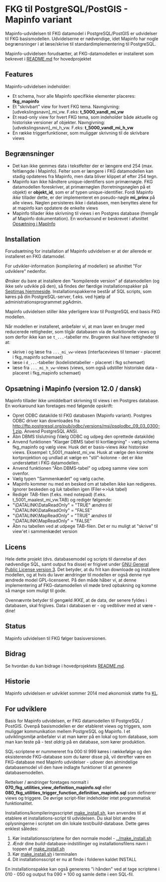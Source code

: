 FKG til PostgreSQL/PostGIS - Mapinfo variant
==============
Mapinfo-udvidelsen til FKG datamodel i PostgreSQL/PostGIS er udvidelser til FKG basismodellen. Udvidelserne er nødvendige, idet Mapinfo har nogle begrænsninger i at læse/skrive til standardimplementering til PostgreSQL.

Mapinfo-udvidelsen forudsætter, at FKG-datamodellen er installeret som bekrevet i [README.md](../../README.md) for hovedprojektet

Features
-------------
Mapinfo-udvidelsen indeholder:
* Et schema, hvor alle Mapinfo specifikke elementer placeres: **fkg_mapinfo**
* Et "skrivbart" view for hvert FKG tema. Navngivning: [udvekslingsnavn]_mi_vw. F.eks: **t_5000_vandl_mi_vw**
* Et read-only view for hvert FKG tema, som indeholder både aktuelle og historiske versioner af objekter. Navngivning: [udvekslingsnavn]_mi_h_vw. F.eks: **t_5000_vandl_mi_h_vw**
* En række triggerfunktioner, som muliggør skrivning til de skrivbare views

Begrænsninger
-------------
* Det kan ikke gemmes data i tekstfelter der er længere end 254 (max. feltlængde i Mapinfo). Felter som er længere i FKG datamodellen kan stadig opdateres fra Mapinfo, men data bliver klippet af efter 254 tegn.
* Mapinfo kan ikke håndtere unique-identifiers som primærnøgle. FKG datamodellen foreskriver, at primærnøglen (forretningsnøglen på et objekt) er **objekt_id**, som er af typen unique-identifier. Fordi Mapinfo *ikke* tillader dette, er der implementeret en pseudo-nøgle **mi_prinx** på alle views. Nøglen persisteres ikke i databasen, men benyttes alene for at mapinfo kan opdatere de enkelte views
* Mapinfo tillader ikke skrivning til views i en Postgres database (fremgår af Mapinfo dokumentation). En workaround er beskrevet i afsnittet [Opsætning i MapInfo](#ops%C3%A6tning-i-mapinfo-version-120--dansk)

Installation
-------------
Forudsætning for installation af Mapinfo udvidelsen er at der allerede er installeret en FKG datamodel.

For udvikler-information (kompilering af modellen) se afsnittet "For udviklere" nedenfor. 

Ønsker du bare at installere den "kompilerede version" af datamodellen (og ikke selv udvikle på den), så findes der færdige installationspakker på [Septimas hjemmeside](http://septima.dk/openfkgdownload). Installationspakkerne består af SQL scripts, som køres på din PostgreSQL-server, f.eks. ved hjælp af administrationsprogrammet pgAdmin.

Mapinfo udvidelsen stiller ikke yderligere krav til PostgreSQL end basis FKG modellen.

Når modellen er installeret, anbefaler vi, at man laver en bruger med reducerede rettigheder, som tilgår databasen via de funktionelle views og som derfor ikke kan se `t_...`-tabeller mv.
Brugeren skal have rettigheder til at:
* skrive i og læse fra `..._mi_vw`-views (interfaceviews til temaer - placeret i fkg_mapinfo schemaet)
* læse i `d_...`-tabeller (kodelistetabeller - placeret i fkg schemaet)
* læse fra `..._mi_h_vw`-views (views, som også udstiller historiske data - placeret i fkg_mapinfo schemaet)

Opsætning i Mapinfo (version 12.0 / dansk)
-------------
Mapinfo tillader ikke umiddelbart skrivning til views i en Postgres database. En workaround kan foretages med følgende opskrift:
* Opret ODBC datakilde til FKG databasen (Mapinfo variant). Postgres ODBC driver kan downloades fra http://ftp.postgresql.org/pub/odbc/versions/msi/psqlodbc_09_03_0300-1.zip. Anvend PostgreSQL ANSI.
* Åbn DBMS tilslutning (Vælg ODBC og udpeg den oprettede datakilde)
* Anvend funktionen "Klargør DBMS tabel til kortlægning" - vælg schema fkg_mapinfo og vælg view. Husk det er basis-views *ikke* historiske views. Eksempel: t_5001_maalest_mi_vw. Husk at vælge den korrekte kortprojektion og undlad at vælge en "stil"-kolonne - det er ikke understøttet i FKG datamodellen.
* Anvend funktionen "Åbn DBMS-tabel" og udpeg samme view som ovenfor.
* Vælg typen "Sammenkædet" og vælg cache.
* Mapinfo kommer nu med en besked om at tabellen ikke kan redigeres. Ignorer beskeden og *luk* tabellen igen (Filer->>luk tabel)
* Redigér TAB-filen (f.eks. med notepad) (f.eks. t_5001_maalest_mi_vw.TAB) og redigér følgende:
* "\DATALINK\DataReadOnly" = "TRUE" *ændres til* "\DATALINK\DataReadOnly" = "FALSE"
* "\DATALINK\MapReadOnly" = "TRUE" *ændres til* "\DATALINK\MapReadOnly" = "FALSE"
* Åbn nu tabellen ved at udpege TAB-filen. Det er nu muligt at "skrive" til view'et i sammenkædet version

Licens
-------------
Hele dette projekt (dvs. databasemodel og scripts til dannelse af den nødvendige SQL, samt output fra disse) er frigivet under [GNU General Public License version 3](http://opensource.org/licenses/GPL-3.0). Det betyder, at du frit kan downloade og installere modellen, og at hvis du laver ændringer til modellen er også denne nye ændrede model GPL-licenseret. På den måde håber vi, at denne implementering af FKG-datamodellen vil møde bred opbakning og komme så mange som muligt til gode.

Ovennævnte betyder til gengæld *IKKE*, at de data, der senere fyldes i databasen, skal frigives. Data i databasen er - og vedbliver med at være - dine!


Status
-------------
Mapinfo udvidelsen til FKG følger basisversionen. 

Bidrag
------------
Se hvordan du kan bidrage i hovedprojektets [README.md](../../README.md#bidrag).

Historie
-----------
Mapinfo udvidelsen er udviklet sommer 2014 med økonomisk støtte fra [KL](http://kl.dk).

For udviklere
-----------
Basis for Mapinfo udvidelsen, er FKG datamodellen til PostgreSQL / PostGIS. Ovenpå basismodellen er der etableret views og triggers, som muliggør kommunikation mellem PostgreSQL og Mapinfo. I et udviklingsmiljø anbefaler vi at man kører på en lokal og tom database, som man kan teste på - test *aldrig* på en database, som kører produktion.

SQL-scriptene er nummereret fra 000 til 999 køres i rækkefølge og den eksisterende FKG-database som du kører disse på, vil derefter være en FKG-database med Mapinfo udvidelser - udover den almindelige databasemodel vil den have indlagte funktioner til at generere databasemodellen.

Rettelser / ændringer foretages normalt i **070_fkg_utilities_view_definition_mapinfo.sql** eller **080_fkg_utilities_trigger_function_definition_mapinfo.sql** som definerer views og triggere. De øvrige script-filer indeholder intet programmatisk funktionalitet.

Installations/kompileringsscriptet [make_install.sh](make_install.sh), kan anvendes til at etablere et installations-script til udvidelsen. Du skal blot ændre oplysningerne i scriptet om din lokale *test/build*-database. 
Dette gøres enklest således:

1. Kør installationsscriptene for den normale model - [../make_install.sh](../make_install.sh)
2. Ændr dine *build*-database-indstillinger og installationsfilens navn i toppen af [make_install.sh](make_install.sh)
3. Kør [make_install.sh](make_install.sh) i terminalen 
4. Dit installationsscript er nu at finde i folderen kaldet INSTALL

En installationspakke kan også genereres "i hånden" ved at tage scriptene i 010 - 050 og output fra 090 + 100 og samle dette i een SQL-fil.
